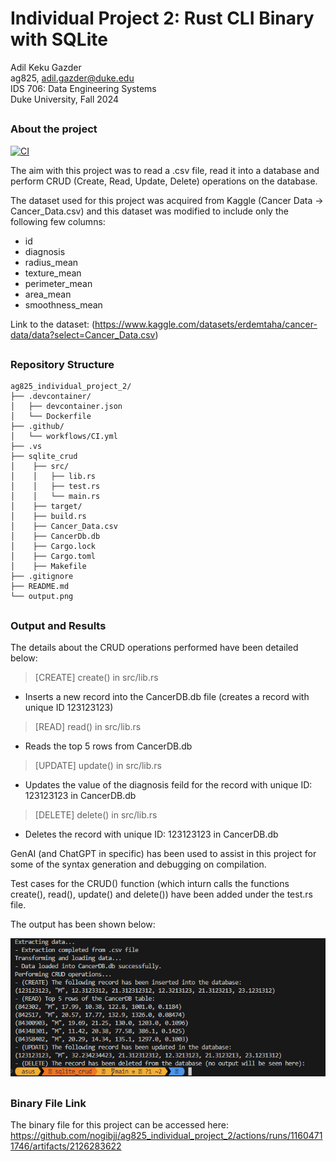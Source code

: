 
# Individual Project 2: Rust CLI Binary with SQLite
Adil Keku Gazder <br>
ag825, adil.gazder@duke.edu <br>
IDS 706: Data Engineering Systems <br>
Duke University, Fall 2024 <br>
##

### About the project
[![CI](https://github.com/nogibjj/ag825_individual_project_2/actions/workflows/CI.yml/badge.svg)](https://github.com/nogibjj/ag825_individual_project_2/actions/workflows/CI.yml)

The aim with this project was to read a .csv file, read it into a database and perform CRUD (Create, Read, Update, Delete) operations on the database. 

The dataset used for this project was acquired from Kaggle (Cancer Data -> Cancer_Data.csv) and this dataset was modified to include only the following few columns:
- id
- diagnosis
- radius_mean
- texture_mean
- perimeter_mean
- area_mean
- smoothness_mean

Link to the dataset: (https://www.kaggle.com/datasets/erdemtaha/cancer-data/data?select=Cancer_Data.csv)


##
### Repository Structure


```
ag825_individual_project_2/
├── .devcontainer/
│   ├── devcontainer.json
│   └── Dockerfile
├── .github/
│   └── workflows/CI.yml
├── .vs
├── sqlite_crud
│    ├── src/
│    │   ├── lib.rs
│    │   ├── test.rs
│    │   └── main.rs
│    ├── target/
│    ├── build.rs
│    ├── Cancer_Data.csv
│    ├── CancerDb.db
│    ├── Cargo.lock
│    ├── Cargo.toml
│    ├── Makefile
├── .gitignore
├── README.md
└── output.png
```

##
### Output and Results

The details about the CRUD operations performed have been detailed below:

> [CREATE] create() in src/lib.rs
    
- Inserts a new record into the CancerDB.db file (creates a record with unique ID 123123123)

>  [READ] read() in src/lib.rs
- Reads the top 5 rows from CancerDB.db
    
>  [UPDATE] update() in src/lib.rs

- Updates the value of the diagnosis feild for the record with unique ID: 123123123 in CancerDB.db

> [DELETE] delete() in src/lib.rs

- Deletes the record with unique ID: 123123123 in CancerDB.db

GenAI (and ChatGPT in specific) has been used to assist in this project for some of the syntax generation and debugging on compilation. 

Test cases for the CRUD() function (which inturn calls the functions create(), read(), update() and delete()) have been added under the test.rs file.

The output has been shown below:

![](output.png)

##
### Binary File Link

The binary file for this project can be accessed here: https://github.com/nogibjj/ag825_individual_project_2/actions/runs/11604711746/artifacts/2126283622